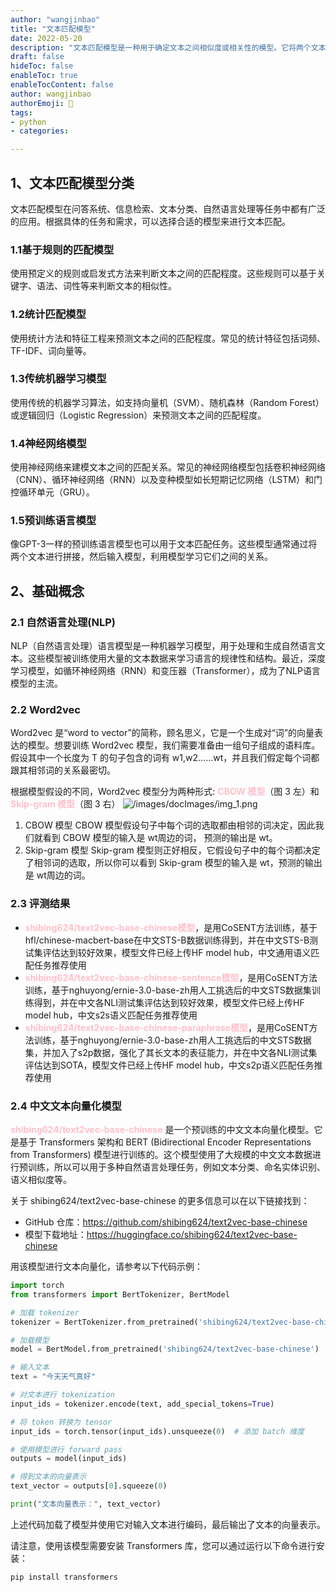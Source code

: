 ```yaml
---
author: "wangjinbao"
title: "文本匹配模型"
date: 2022-05-20
description: "文本匹配模型是一种用于确定文本之间相似度或相关性的模型。它将两个文本作为输入，并输出一个表示它们之间相似程度的分数。"
draft: false
hideToc: false
enableToc: true
enableTocContent: false
author: wangjinbao
authorEmoji: 👻
tags:
- python
- categories:

---
```

## 1、文本匹配模型分类
文本匹配模型在问答系统、信息检索、文本分类、自然语言处理等任务中都有广泛的应用。根据具体的任务和需求，可以选择合适的模型来进行文本匹配。
### 1.1基于规则的匹配模型
使用预定义的规则或启发式方法来判断文本之间的匹配程度。这些规则可以基于关键字、语法、词性等来判断文本的相似性。
### 1.2统计匹配模型
使用统计方法和特征工程来预测文本之间的匹配程度。常见的统计特征包括词频、TF-IDF、词向量等。
### 1.3传统机器学习模型
使用传统的机器学习算法，如支持向量机（SVM）、随机森林（Random Forest）或逻辑回归（Logistic Regression）来预测文本之间的匹配程度。
### 1.4神经网络模型
使用神经网络来建模文本之间的匹配关系。常见的神经网络模型包括卷积神经网络（CNN）、循环神经网络（RNN）以及变种模型如长短期记忆网络（LSTM）和门控循环单元（GRU）。
### 1.5预训练语言模型
像GPT-3一样的预训练语言模型也可以用于文本匹配任务。这些模型通常通过将两个文本进行拼接，然后输入模型，利用模型学习它们之间的关系。
## 2、基础概念
### 2.1 自然语言处理(NLP)
NLP（自然语言处理）语言模型是一种机器学习模型，用于处理和生成自然语言文本。这些模型被训练使用大量的文本数据来学习语言的规律性和结构。最近，深度学习模型，如循环神经网络（RNN）和变压器（Transformer），成为了NLP语言模型的主流。
### 2.2 Word2vec
Word2vec 是“word to vector”的简称，顾名思义，它是一个生成对“词”的向量表达的模型。想要训练 Word2vec 模型，我们需要准备由一组句子组成的语料库。假设其中一个长度为 T 的句子包含的词有 w1,w2……wt，并且我们假定每个词都跟其相邻词的关系最密切。

根据模型假设的不同，Word2vec 模型分为两种形式:
<b><font color="pink">CBOW 模型</font></b>（图 3 左）和 <b><font color="pink">Skip-gram 模型</font></b>（图 3 右）
![/images/docImages/img_1.png](/images/docImages/word2vec.png)
1. CBOW 模型
   CBOW 模型假设句子中每个词的选取都由相邻的词决定，因此我们就看到 CBOW 模型的输入是 wt周边的词， 预测的输出是 wt。
2. Skip-gram 模型
   Skip-gram 模型则正好相反，它假设句子中的每个词都决定了相邻词的选取，所以你可以看到 Skip-gram 模型的输入是 wt，预测的输出是 wt周边的词。
### 2.3 评测结果
+ <b><font color="pink">shibing624/text2vec-base-chinese模型</font></b>，是用CoSENT方法训练，基于hfl/chinese-macbert-base在中文STS-B数据训练得到，并在中文STS-B测试集评估达到较好效果，模型文件已经上传HF model hub，中文通用语义匹配任务推荐使用
+ <b><font color="pink">shibing624/text2vec-base-chinese-sentence模型</font></b>，是用CoSENT方法训练，基于nghuyong/ernie-3.0-base-zh用人工挑选后的中文STS数据集训练得到，并在中文各NLI测试集评估达到较好效果，模型文件已经上传HF model hub，中文s2s语义匹配任务推荐使用
+ <b><font color="pink">shibing624/text2vec-base-chinese-paraphrase模型</font></b>，是用CoSENT方法训练，基于nghuyong/ernie-3.0-base-zh用人工挑选后的中文STS数据集，并加入了s2p数据，强化了其长文本的表征能力，并在中文各NLI测试集评估达到SOTA，模型文件已经上传HF model hub，中文s2p语义匹配任务推荐使用

### 2.4 中文文本向量化模型
<b><font color="pink">shibing624/text2vec-base-chinese</font></b> 是一个预训练的中文文本向量化模型。它是基于 Transformers 架构和 BERT (Bidirectional Encoder Representations from Transformers) 模型进行训练的。这个模型使用了大规模的中文文本数据进行预训练，所以可以用于多种自然语言处理任务，例如文本分类、命名实体识别、语义相似度等。

关于 shibing624/text2vec-base-chinese 的更多信息可以在以下链接找到：

+ GitHub 仓库：https://github.com/shibing624/text2vec-base-chinese
+ 模型下载地址：https://huggingface.co/shibing624/text2vec-base-chinese

用该模型进行文本向量化，请参考以下代码示例：
```python
import torch
from transformers import BertTokenizer, BertModel

# 加载 tokenizer
tokenizer = BertTokenizer.from_pretrained('shibing624/text2vec-base-chinese')

# 加载模型
model = BertModel.from_pretrained('shibing624/text2vec-base-chinese')

# 输入文本
text = "今天天气真好"

# 对文本进行 tokenization
input_ids = tokenizer.encode(text, add_special_tokens=True)

# 将 token 转换为 tensor
input_ids = torch.tensor(input_ids).unsqueeze(0)  # 添加 batch 维度

# 使用模型进行 forward pass
outputs = model(input_ids)

# 得到文本的向量表示
text_vector = outputs[0].squeeze(0)

print("文本向量表示：", text_vector)

```

上述代码加载了模型并使用它对输入文本进行编码，最后输出了文本的向量表示。

请注意，使用该模型需要安装 Transformers 库，您可以通过运行以下命令进行安装：

```shell
pip install transformers
```



